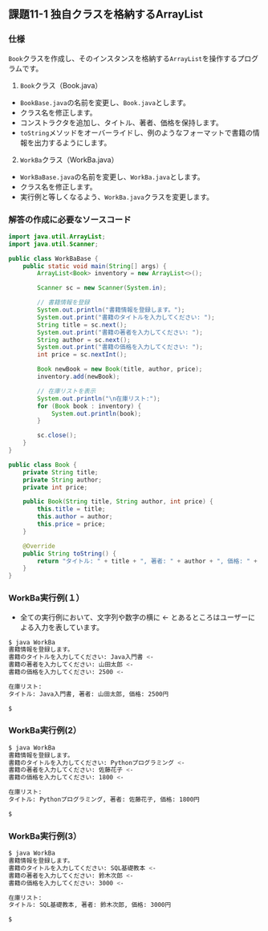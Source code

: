 ## 課題11-1 独自クラスを格納するArrayList

### 仕様
`Book`クラスを作成し、そのインスタンスを格納する`ArrayList`を操作するプログラムです。
1. `Book`クラス（Book.java）
 - `BookBase.java`の名前を変更し、`Book.java`とします。
 - クラス名を修正します。
 - コンストラクタを追加し、タイトル、著者、価格を保持します。
 - `toString`メソッドをオーバーライドし、例のようなフォーマットで書籍の情報を出力するようにします。

2. `WorkBa`クラス（WorkBa.java）
 - `WorkBaBase.java`の名前を変更し、`WorkBa.java`とします。
 - クラス名を修正します。
 - 実行例と等しくなるよう、`WorkBa.java`クラスを変更します。

### 解答の作成に必要なソースコード

```java
import java.util.ArrayList;
import java.util.Scanner;

public class WorkBaBase {
    public static void main(String[] args) {
        ArrayList<Book> inventory = new ArrayList<>();

        Scanner sc = new Scanner(System.in);

        // 書籍情報を登録
        System.out.println("書籍情報を登録します。");
        System.out.print("書籍のタイトルを入力してください: ");
        String title = sc.next();
        System.out.print("書籍の著者を入力してください: ");
        String author = sc.next();
        System.out.print("書籍の価格を入力してください: ");
        int price = sc.nextInt();

        Book newBook = new Book(title, author, price);
        inventory.add(newBook);

        // 在庫リストを表示
        System.out.println("\n在庫リスト:");
        for (Book book : inventory) {
            System.out.println(book);
        }

        sc.close();
    }
}

public class Book {
    private String title;
    private String author;
    private int price;

    public Book(String title, String author, int price) {
        this.title = title;
        this.author = author;
        this.price = price;
    }

    @Override
    public String toString() {
        return "タイトル: " + title + ", 著者: " + author + ", 価格: " + price + "円";
    }
}
```

### WorkBa実行例(１）

- 全ての実行例において、文字列や数字の横に <- とあるところはユーザーによる入力を表しています。

```sh
$ java WorkBa
書籍情報を登録します。
書籍のタイトルを入力してください: Java入門書 <- 
書籍の著者を入力してください: 山田太郎 <-
書籍の価格を入力してください: 2500 <-

在庫リスト:
タイトル: Java入門書, 著者: 山田太郎, 価格: 2500円

$
```

### WorkBa実行例(2）
```sh
$ java WorkBa
書籍情報を登録します。
書籍のタイトルを入力してください: Pythonプログラミング <- 
書籍の著者を入力してください: 佐藤花子 <-
書籍の価格を入力してください: 1800 <-

在庫リスト:
タイトル: Pythonプログラミング, 著者: 佐藤花子, 価格: 1800円

$
```

### WorkBa実行例(3）
```sh
$ java WorkBa
書籍情報を登録します。
書籍のタイトルを入力してください: SQL基礎教本 <- 
書籍の著者を入力してください: 鈴木次郎 <-
書籍の価格を入力してください: 3000 <-

在庫リスト:
タイトル: SQL基礎教本, 著者: 鈴木次郎, 価格: 3000円

$
```
